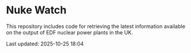 # Nuke Watch

This repository includes code for retrieving the latest information available on the output of EDF nuclear power plants in the UK.

Last updated: 2025-10-25 18:04